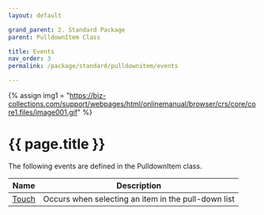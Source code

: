 ```yaml
---
layout: default

grand_parent: 2. Standard Package
parent: PulldownItem Class

title: Events
nav_order: 3
permalink: /package/standard/pulldownitem/events

---
```

{% assign img1 = "https://biz-collections.com/support/webpages/html/onlinemanual/browser/crs/core/core1.files/image001.gif" %}


# {{ page.title }}

The following events are defined in the PulldownItem class.


|Name       |  Description |
|----------	|--------------|
|[Touch](/package/standard/pulldownitem/events/touch)       |Occurs when selecting an item in the pull-down list |